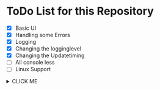# ToDo List for this Repository

- [x] Basic UI
- [x] Handling some Errors
- [x] Logging
- [x] Changing the logginglevel
- [x] Changing the Updatetiming
- [ ] All console less
- [ ] Linux Support
<details><summary>CLICK ME</summary>
  - [ ] Start Arguments?? something like ´´´ --language=en ´´´
<details>
